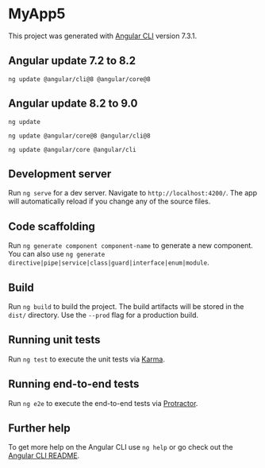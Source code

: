 # MyApp5

This project was generated with [Angular CLI](https://github.com/angular/angular-cli) version 7.3.1.

## Angular update 7.2 to 8.2

`ng update @angular/cli@8 @angular/core@8`

## Angular update 8.2 to 9.0

`ng update`

`ng update @angular/core@8 @angular/cli@8`

`ng update @angular/core @angular/cli`


## Development server

Run `ng serve` for a dev server. Navigate to `http://localhost:4200/`. The app will automatically reload if you change any of the source files.

## Code scaffolding

Run `ng generate component component-name` to generate a new component. You can also use `ng generate directive|pipe|service|class|guard|interface|enum|module`.

## Build

Run `ng build` to build the project. The build artifacts will be stored in the `dist/` directory. Use the `--prod` flag for a production build.

## Running unit tests

Run `ng test` to execute the unit tests via [Karma](https://karma-runner.github.io).

## Running end-to-end tests

Run `ng e2e` to execute the end-to-end tests via [Protractor](http://www.protractortest.org/).

## Further help

To get more help on the Angular CLI use `ng help` or go check out the [Angular CLI README](https://github.com/angular/angular-cli/blob/master/README.md).
